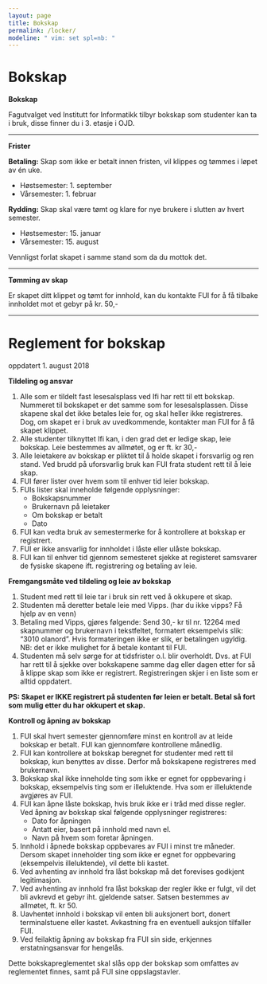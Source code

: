 ```yaml
---
layout: page
title: Bokskap
permalink: /locker/
modeline: " vim: set spl=nb: "
---
```


# Bokskap

**Bokskap**

Fagutvalget ved Institutt for Informatikk tilbyr bokskap som studenter kan ta i bruk, disse finner du i 3. etasje i OJD.

---

**Frister**

**Betaling:** Skap som ikke er betalt innen fristen, vil klippes og tømmes i løpet av én uke.
* Høstsemester: 1. september
* Vårsemester: 1. februar

**Rydding:** Skap skal være tømt og klare for nye brukere i slutten av hvert semester.
* Høstsemester: 15. januar
* Vårsemester: 15. august

Vennligst forlat skapet i samme stand som da du mottok det.

---

**Tømming av skap**

Er skapet ditt klippet og tømt for innhold, kan du kontakte FUI for å få tilbake innholdet mot et gebyr på kr. 50,-

---

# Reglement for bokskap
oppdatert 1. august 2018

**Tildeling og ansvar**
1. Alle som er tildelt fast lesesalsplass ved Ifi har rett til ett bokskap. Nummeret til bokskapet er det samme som for lesesalsplassen. Disse skapene skal det ikke betales leie for, og skal heller ikke registreres. Dog, om skapet er i bruk av uvedkommende, kontakter man FUI for å få skapet klippet.
2. Alle studenter tilknyttet Ifi kan, i den grad det er ledige skap, leie bokskap. Leie bestemmes av allmøtet, og er ft. kr 30,-
3. Alle leietakere av bokskap er pliktet til å holde skapet i forsvarlig og ren stand. Ved brudd på uforsvarlig bruk kan FUI frata student rett til å leie skap.
4. FUI fører lister over hvem som til enhver tid leier bokskap.
5. FUIs lister skal inneholde følgende opplysninger:
    * Bokskapsnummer
    * Brukernavn på leietaker
    * Om bokskap er betalt
    * Dato
6. FUI kan vedta bruk av semestermerke for å kontrollere at bokskap er registrert.
7. FUI er ikke ansvarlig for innholdet i låste eller ulåste bokskap.
8. FUI kan til enhver tid gjennom semesteret sjekke at registeret samsvarer de fysiske skapene ift. registrering og betaling av leie.

**Fremgangsmåte ved tildeling og leie av bokskap**
1. Student med rett til leie tar i bruk sin rett ved å okkupere et skap.
2. Studenten må deretter betale leie med Vipps. (har du ikke vipps? Få hjelp av en venn)
3. Betaling med Vipps, gjøres følgende: Send 30,- kr til nr. 12264 med skapnummer og brukernavn i tekstfeltet, formatert eksempelvis slik: “3010 olanord”. Hvis formateringen ikke er slik, er betalingen ugyldig. NB: det er ikke mulighet for å betale kontant til FUI.
4. Studenten må selv sørge for at tidsfrister o.l. blir overholdt. Dvs. at FUI har rett til å sjekke over bokskapene samme dag eller dagen etter for så å klippe skap som ikke er registrert. Registreringen skjer i en liste som er alltid oppdatert.

**PS: Skapet er IKKE registrert på studenten før leien er betalt. Betal så fort som mulig etter du har okkupert et skap.**

**Kontroll og åpning av bokskap**
1. FUI skal hvert semester gjennomføre minst en kontroll av at leide bokskap er betalt. FUI kan gjennomføre kontrollene månedlig.
2. FUI kan kontrollere at bokskap beregnet for studenter med rett til bokskap, kun benyttes av disse. Derfor må bokskapene registreres med brukernavn.
3. Bokskap skal ikke inneholde ting som ikke er egnet for oppbevaring i bokskap, eksempelvis ting som er illeluktende. Hva som er illeluktende avgjøres av FUI.
4. FUI kan åpne låste bokskap, hvis bruk ikke er i tråd med disse regler. Ved åpning av bokskap skal følgende opplysninger registreres:
    * Dato for åpningen
    * Antatt eier, basert på innhold med navn el.
    * Navn på hvem som foretar åpningen.
5. Innhold i åpnede bokskap oppbevares av FUI i minst tre måneder. Dersom skapet inneholder ting som ikke er egnet for oppbevaring (eksempelvis illeluktende), vil dette bli kastet.
6. Ved avhenting av innhold fra låst bokskap må det forevises godkjent legitimasjon.
7. Ved avhenting av innhold fra låst bokskap der regler ikke er fulgt, vil det bli avkrevd et gebyr iht. gjeldende satser. Satsen bestemmes av allmøtet, ft. kr 50.
8. Uavhentet innhold i bokskap vil enten bli auksjonert bort, donert terminalstuene eller kastet. Avkastning fra en eventuell auksjon tilfaller FUI.
9. Ved feilaktig åpning av bokskap fra FUI sin side, erkjennes erstatningsansvar for hengelås.

Dette bokskapreglementet skal slås opp der bokskap som omfattes av reglementet finnes, samt på FUI sine oppslagstavler.